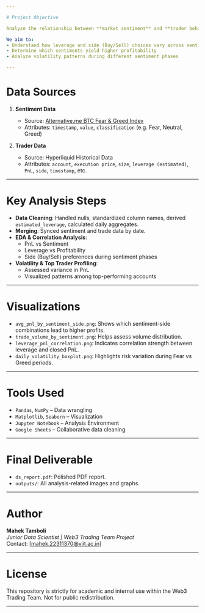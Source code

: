 ```yaml
---

# Project Objective

Analyze the relationship between **market sentiment** and **trader behavior** using real-world trading data and sentiment indicators. 

We aim to:
- Understand how leverage and side (Buy/Sell) choices vary across sentiments
- Determine which sentiments yield higher profitability
- Analyze volatility patterns during different sentiment phases

---
```


# Data Sources

1. **Sentiment Data**

   - Source: [Alternative.me BTC Fear & Greed Index](https://alternative.me/crypto/fear-and-greed-index/)
   - Attributes: `timestamp`, `value`, `classification` (e.g. Fear, Neutral, Greed)

2. **Trader Data**
   - Source: Hyperliquid Historical Data
   - Attributes: `account`, `execution price`, `size`, `leverage (estimated)`, `PnL`, `side`, `timestamp`, etc.

---

# Key Analysis Steps

- **Data Cleaning**: Handled nulls, standardized column names, derived `estimated_leverage`, calculated daily aggregates.
- **Merging**: Synced sentiment and trade data by date.
- **EDA & Correlation Analysis**:
  - PnL vs Sentiment
  - Leverage vs Profitability
  - Side (Buy/Sell) preferences during sentiment phases
- **Volatility & Top Trader Profiling**:
  - Assessed variance in PnL
  - Visualized patterns among top-performing accounts

---

# Visualizations

- `avg_pnl_by_sentiment_side.png`: Shows which sentiment-side combinations lead to higher profits.
- `trade_volume_by_sentiment.png`: Helps assess volume distribution.
- `leverage_pnl_correlation.png`: Indicates correlation strength between leverage and closed PnL.
- `daily_volatility_boxplot.png`: Highlights risk variation during Fear vs Greed periods.

---

# Tools Used

- `Pandas`, `NumPy` – Data wrangling
- `Matplotlib`, `Seaborn` – Visualization
- `Jupyter Notebook` – Analysis Environment
- `Google Sheets` – Collaborative data cleaning

---

# Final Deliverable

- `ds_report.pdf`: Polished PDF report.
- `outputs/`: All analysis-related images and graphs.

---

# Author

**Mahek Tamboli**  
_Junior Data Scientist | Web3 Trading Team Project_  
Contact: [mahek.22311370@viit.ac.in]

---

# License

This repository is strictly for academic and internal use within the Web3 Trading Team. Not for public redistribution.

---
